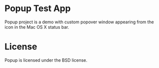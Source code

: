 # Popup Test App

Popup project is a demo with custom popover window appearing from the icon in the Mac OS X status bar.

# License

Popup is licensed under the BSD license.
